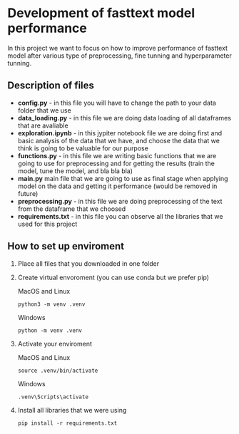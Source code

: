 # Development of fasttext model performance

In this project we want to focus on how to improve performance of fasttext model after various type of preprocessing, fine tunning and hyperparameter tunning.

## Description of files

- **config.py** - in this file you will have to change the path to your data folder that we use
- **data_loading.py** - in this file we are doing data loading of all dataframes that are avaliable
- **exploration.ipynb** - in this jypiter notebook file we are doing first and basic analysis of the data that we have, and choose the data that we think is going to be valuable for our purpose
- **functions.py** - in this file we are writing basic functions that we are going to use for preprocessing and for getting the results (train the model, tune the model, and bla bla bla)
- **main.py** main file that we are going to use as final stage when applying model on the data and getting it performance (would be removed in future)
- **preprocessing.py** - in this file we are doing preprocessing of the text from the dataframe that we choosed
- **requirements.txt** - in this file you can observe all the libraries that we used for this project

## How to set up enviroment 
1. Place all files that you downloaded in one folder
2. Create virtual envoroment (you can use conda but we prefer pip)
   
   MacOS and Linux
   ```
   python3 -m venv .venv
   ```
   Windows
   ```
   python -m venv .venv
   ```
3. Activate your enviroment
   
   MacOS and Linux
   ```
   source .venv/bin/activate
   ```
   Windows
   ```
   .venv\Scripts\activate
   ```
5. Install all libraries that we were using
   ```
   pip install -r requirements.txt
   ```
